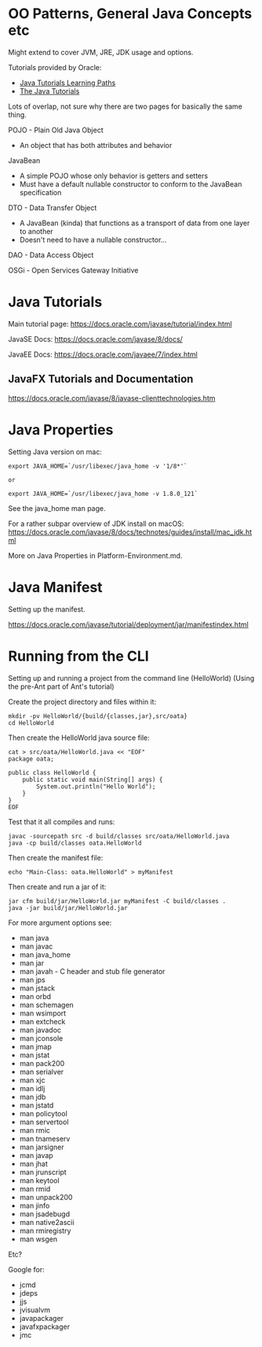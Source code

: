 # OO Patterns, General Java Concepts etc
Might extend to cover JVM, JRE, JDK usage and options.

Tutorials provided by Oracle:
* [Java Tutorials Learning Paths](https://docs.oracle.com/javase/tutorial/tutorialLearningPaths.html)
* [The Java Tutorials](https://docs.oracle.com/javase/tutorial/index.html)

Lots of overlap, not sure why there are two pages for basically the same thing.

POJO - Plain Old Java Object
* An object that has both attributes and behavior

JavaBean
* A simple POJO whose only behavior is getters and setters
* Must have a default nullable constructor to conform to the JavaBean specification

DTO - Data Transfer Object
* A JavaBean (kinda) that functions as a transport of data from one layer to another
* Doesn't need to have a nullable constructor...

DAO - Data Access Object

OSGi - Open Services Gateway Initiative

# Java Tutorials
Main tutorial page: https://docs.oracle.com/javase/tutorial/index.html

JavaSE Docs:
https://docs.oracle.com/javase/8/docs/

JavaEE Docs:
https://docs.oracle.com/javaee/7/index.html
## JavaFX Tutorials and Documentation
https://docs.oracle.com/javase/8/javase-clienttechnologies.htm

# Java Properties
Setting Java version on mac:
```
export JAVA_HOME=`/usr/libexec/java_home -v '1/8*'`

or

export JAVA_HOME=`/usr/libexec/java_home -v 1.8.0_121`
```
See the java_home man page.

For a rather subpar overview of JDK install on macOS: https://docs.oracle.com/javase/8/docs/technotes/guides/install/mac_jdk.html

More on Java Properties in Platform-Environment.md.

# Java Manifest
Setting up the manifest.

https://docs.oracle.com/javase/tutorial/deployment/jar/manifestindex.html

# Running from the CLI
Setting up and running a project from the command line (HelloWorld)
(Using the pre-Ant part of Ant's tutorial)

Create the project directory and files within it:

```
mkdir -pv HelloWorld/{build/{classes,jar},src/oata}
cd HelloWorld
```
Then create the HelloWorld java source file:
```
cat > src/oata/HelloWorld.java << "EOF"
package oata;

public class HelloWorld {
    public static void main(String[] args) {
        System.out.println("Hello World");
    }
}
EOF
```

Test that it all compiles and runs:
```
javac -sourcepath src -d build/classes src/oata/HelloWorld.java
java -cp build/classes oata.HelloWorld
```

Then create the manifest file:
```
echo "Main-Class: oata.HelloWorld" > myManifest
```

Then create and run a jar of it:
```
jar cfm build/jar/HelloWorld.jar myManifest -C build/classes .
java -jar build/jar/HelloWorld.jar
```

For more argument options see:
* man java
* man javac
* man java_home
* man jar
* man javah - C header and stub file generator
* man jps
* man jstack
* man orbd
* man schemagen
* man wsimport
* man extcheck
* man javadoc
* man jconsole
* man jmap
* man jstat
* man pack200
* man serialver
* man xjc
* man idlj
* man jdb
* man jstatd
* man policytool
* man servertool
* man rmic
* man tnameserv
* man jarsigner
* man javap
* man jhat
* man jrunscript
* man keytool
* man rmid
* man unpack200
* man jinfo
* man jsadebugd
* man native2ascii
* man rmiregistry
* man wsgen

Etc?

Google for:
* jcmd
* jdeps
* jjs
* jvisualvm
* javapackager
* javafxpackager
* jmc
